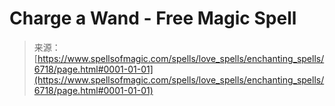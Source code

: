 <!--yml
category: 未分类
date: 2024-06-12 18:41:30
-->

# Charge a Wand - Free Magic Spell

> 来源：[https://www.spellsofmagic.com/spells/love_spells/enchanting_spells/6718/page.html#0001-01-01](https://www.spellsofmagic.com/spells/love_spells/enchanting_spells/6718/page.html#0001-01-01)